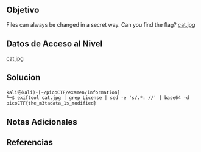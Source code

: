 ## Objetivo

Files can always be changed in a secret way. Can you find the flag? [cat.jpg](https://mercury.picoctf.net/static/149ab4b27d16922142a1e8381677d76f/cat.jpg)

## Datos de Acceso al Nivel

[cat.jpg](https://mercury.picoctf.net/static/149ab4b27d16922142a1e8381677d76f/cat.jpg)
## Solucion

```
kali㉿kali)-[~/picoCTF/examen/information]
└─$ exiftool cat.jpg | grep License | sed -e 's/.*: //' | base64 -d
picoCTF{the_m3tadata_1s_modified}
```

## Notas Adicionales



## Referencias
